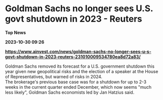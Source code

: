 # Goldman Sachs no longer sees U.S. govt shutdown in 2023 - Reuters
**Top News**

**2023-10-30 09:26**

**https://www.ainvest.com/news/goldman-sachs-no-longer-sees-u-s-govt-shutdown-in-2023-reuters-231010009534780ea8d72a83/**

Goldman Sachs removed its forecast for a U.S. government shutdown this year given new geopolitical risks and the election of a speaker at the House of Representatives, but warned of risks in 2024.  
The brokerage's previous base case was for a shutdown for up to 2-3 weeks in the current quarter ended December, which now seems "much less likely", Goldman Sachs economists led by Jan Hatzius said.